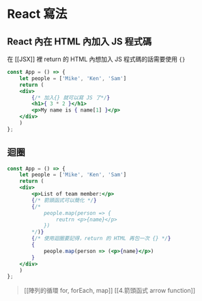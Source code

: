 # React 寫法
## React 內在 HTML 內加入 JS 程式碼
在 [[JSX]] 裡 return 的 HTML 內想加入 JS 程式碼的話需要使用 `{}`
```jsx
const App = () => {
	let people = ['Mike', 'Ken', 'Sam']
	return (
	<div>
		{/* 加入{} 就可以寫 JS 了*/}
		<h1>{ 3 * 2 }</h1>
		<p>My name is { name[1] }</p>
	</div>
	)
};
```
## 迴圈
```jsx
const App = () => {
	let people = ['Mike', 'Ken', 'Sam']
	return (
	<div>
		<p>List of team member:</p>
		{/* 箭頭函式可以簡化 */}
		{/*
			people.map(person => {
				reutrn <p>{name}</p>
			})
		*/)}
		{/* 使用迴圈要記得，return 的 HTML 再包一次 {} */}
		{
			people.map(person => (<p>{name}</p>)
		}
	</div>
	)
};
```
>[[陣列的循環 for, forEach, map]]
>[[4.箭頭函式 arrow function]]